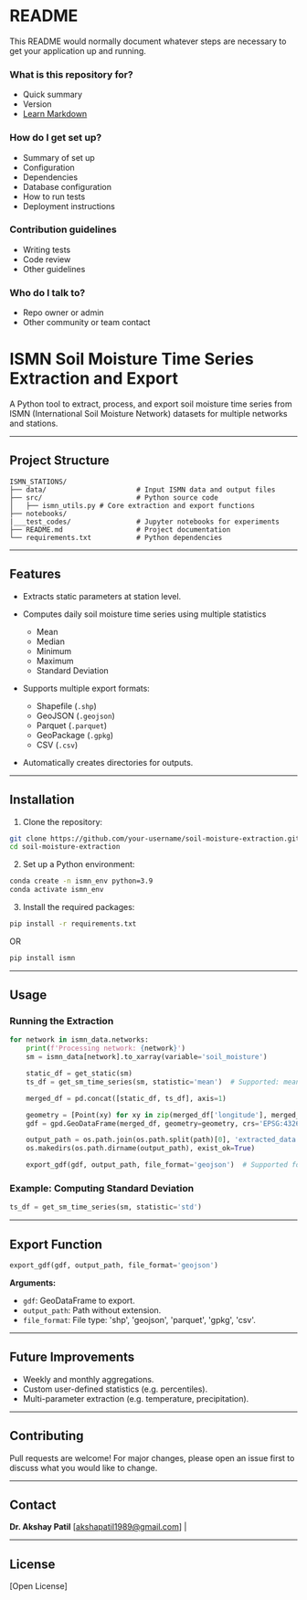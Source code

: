 # README #

This README would normally document whatever steps are necessary to get your application up and running.

### What is this repository for? ###

* Quick summary
* Version
* [Learn Markdown](https://bitbucket.org/tutorials/markdowndemo)

### How do I get set up? ###

* Summary of set up
* Configuration
* Dependencies
* Database configuration
* How to run tests
* Deployment instructions

### Contribution guidelines ###

* Writing tests
* Code review
* Other guidelines

### Who do I talk to? ###

* Repo owner or admin
* Other community or team contact
# ISMN Soil Moisture Time Series Extraction and Export

A Python tool to extract, process, and export soil moisture time series from ISMN (International Soil Moisture Network) datasets for multiple networks and stations.

---

## Project Structure

```
ISMN_STATIONS/
├── data/                      # Input ISMN data and output files
├── src/                       # Python source code
│   ├── ismn_utils.py # Core extraction and export functions
├── notebooks/ 
|___test_codes/                # Jupyter notebooks for experiments
├── README.md                  # Project documentation
└── requirements.txt           # Python dependencies
```

---

## Features

* Extracts static parameters at station level.
* Computes daily soil moisture time series using multiple statistics
  * Mean
  * Median
  * Minimum
  * Maximum
  * Standard Deviation

* Supports multiple export formats:
  * Shapefile (`.shp`)
  * GeoJSON (`.geojson`)
  * Parquet (`.parquet`)
  * GeoPackage (`.gpkg`)
  * CSV (`.csv`)
* Automatically creates directories for outputs.

---

## Installation

1. Clone the repository:

```bash
git clone https://github.com/your-username/soil-moisture-extraction.git
cd soil-moisture-extraction
```

2. Set up a Python environment:

```bash
conda create -n ismn_env python=3.9
conda activate ismn_env
```

3. Install the required packages:

```bash
pip install -r requirements.txt 
```
OR

```bash
pip install ismn 
```
---

## Usage

### Running the Extraction

```python
for network in ismn_data.networks:
    print(f'Processing network: {network}')
    sm = ismn_data[network].to_xarray(variable='soil_moisture')

    static_df = get_static(sm)
    ts_df = get_sm_time_series(sm, statistic='mean')  # Supported: mean, median, min, max, sum, std

    merged_df = pd.concat([static_df, ts_df], axis=1)

    geometry = [Point(xy) for xy in zip(merged_df['longitude'], merged_df['latitude'])]
    gdf = gpd.GeoDataFrame(merged_df, geometry=geometry, crs='EPSG:4326')

    output_path = os.path.join(os.path.split(path)[0], 'extracted_data', f'{network}')
    os.makedirs(os.path.dirname(output_path), exist_ok=True)

    export_gdf(gdf, output_path, file_format='geojson')  # Supported formats: geojson, shp, parquet, gpkg, csv
```

### Example: Computing Standard Deviation

```python
ts_df = get_sm_time_series(sm, statistic='std')
```

---

## Export Function

```python
export_gdf(gdf, output_path, file_format='geojson')
```

**Arguments:**

* `gdf`: GeoDataFrame to export.
* `output_path`: Path without extension.
* `file_format`: File type: 'shp', 'geojson', 'parquet', 'gpkg', 'csv'.
---

## Future Improvements

* Weekly and monthly aggregations.
* Custom user-defined statistics (e.g. percentiles).
* Multi-parameter extraction (e.g. temperature, precipitation).

---

## Contributing

Pull requests are welcome! For major changes, please open an issue first to discuss what you would like to change.

---

## Contact

**Dr. Akshay Patil**
\[akshapatil1989@gmail.com] | 

---

## License

\[Open License]
